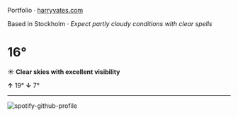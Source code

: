Portfolio · [harryyates.com](https://harryyates.com)

<!-- WEATHER_START -->
Based in Stockholm · *Expect partly cloudy conditions with clear spells*

# 16°
☀️ **Clear skies with excellent visibility**

**↑** 19° **↓** 7°

---
<!-- WEATHER_END -->

<p align="left">
  <a>
    <img src="https://spotify-github-profile.kittinanx.com/api/view?uid=bigbello&cover_image=true&theme=natemoo-re&show_offline=true&background_color=121212&interchange=false&bar_color=53b14f&bar_color_cover=false" alt="spotify-github-profile">
  </a>
</p>